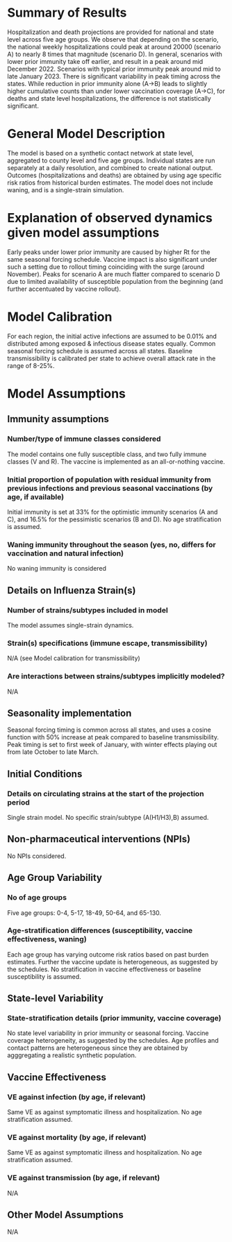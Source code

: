 # Summary of Results
Hospitalization and death projections are provided for national and state level across five age groups. We observe that depending on the scenario, the national weekly hospitalizations could peak at around 20000 (scenario A) to nearly 8 times that magnitude (scenario D). In general, scenarios with lower prior immunity take off earlier, and result in a peak around mid December 2022. Scenarios with typical prior immunity peak around mid to late January 2023. There is significant variability in peak timing across the states. While reduction in prior immunity alone (A->B) leads to slightly higher cumulative counts than under lower vaccination coverage (A->C), for deaths and state level hospitalizations, the difference is not statistically significant. 

# General Model Description
The model is based on a synthetic contact network at state level, aggregated to county level and five age groups. Individual states are run separately at a daily resolution, and combined to create national output. Outcomes (hospitalizations and deaths) are obtained by using age specific risk ratios from historical burden estimates. The model does not include waning, and is a single-strain simulation. 

# Explanation of observed dynamics given model assumptions
Early peaks under lower prior immunity are caused by higher Rt for the same seasonal forcing schedule. Vaccine impact is also significant under such a setting due to rollout timing coinciding with the surge (around November). Peaks for scenario A are much flatter compared to scenario D due to limited availability of susceptible population from the beginning (and further accentuated by vaccine rollout).

# Model Calibration
For each region, the initial active infections are assumed to be 0.01% and distributed among exposed & infectious disease states equally. Common seasonal forcing schedule is assumed across all states. Baseline transmissibility is calibrated per state to achieve overall attack rate in the range of 8-25%. 

# Model Assumptions
## Immunity assumptions
### Number/type of immune classes considered
The model contains one fully susceptible class, and two fully immune classes (V and R). The vaccine is implemented as an all-or-nothing vaccine. 

### Initial proportion of population with residual immunity from previous infections and previous seasonal vaccinations (by age, if available)
Initial immunity is set at 33% for the optimistic immunity scenarios (A and C), and 16.5% for the pessimistic scenarios (B and D). No age stratification is assumed. 

### Waning immunity throughout the season (yes, no, differs for vaccination and natural infection)
No waning immunity is considered

## Details on Influenza Strain(s)
### Number of strains/subtypes included in model
The model assumes single-strain dynamics.

### Strain(s) specifications (immune escape, transmissibility)
N/A (see Model calibration for transmissibility)

### Are interactions between strains/subtypes implicitly modeled?
N/A

## Seasonality implementation
Seasonal forcing timing is common across all states, and uses a cosine function with 50% increase at peak compared to baseline transmissibility. Peak timing is set to first week of January, with winter effects playing out from late October to late March. 

## Initial Conditions
### Details on circulating strains at the start of the projection period
Single strain model. No specific strain/subtype (A(H1/H3),B) assumed. 

## Non-pharmaceutical interventions (NPIs)
No NPIs considered. 

## Age Group Variability
### No of age groups
Five age groups: 0-4, 5-17, 18-49, 50-64, and 65-130.

### Age-stratification differences (susceptibility, vaccine effectiveness, waning)
Each age group has varying outcome risk ratios based on past burden estimates. Further the vaccine update is heterogeneous, as suggested by the schedules. No stratification in vaccine effectiveness or baseline susceptibility is assumed. 

## State-level Variability
### State-stratification details (prior immunity, vaccine coverage)
No state level variability in prior immunity or seasonal forcing. Vaccine coverage heterogeneity, as suggested by the schedules. Age profiles and contact patterns are heterogeneous since they are obtained by agggregating a realistic synthetic population.  

## Vaccine Effectiveness
### VE against infection (by age, if relevant)
Same VE as against symptomatic illness and hospitalization. No age stratification assumed. 

### VE against mortality (by age, if relevant)
Same VE as against symptomatic illness and hospitalization. No age stratification assumed. 

### VE against transmission (by age, if relevant)
N/A

## Other Model Assumptions
N/A